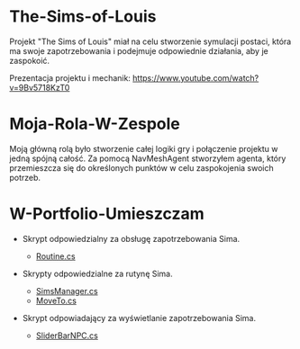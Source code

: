 # The-Sims-of-Louis

Projekt "The Sims of Louis" miał na celu stworzenie symulacji postaci, która ma swoje zapotrzebowania i podejmuje odpowiednie działania, aby je zaspokoić.

Prezentacja projektu i mechanik: https://www.youtube.com/watch?v=9Bv5718KzT0

# Moja-Rola-W-Zespole

Moją główną rolą było stworzenie całej logiki gry i połączenie projektu w jedną spójną całość. Za pomocą NavMeshAgent stworzyłem agenta, który przemieszcza się do określonych punktów w celu zaspokojenia swoich potrzeb.

# W-Portfolio-Umieszczam

- Skrypt odpowiedzialny za obsługę zapotrzebowania Sima.
  - [Routine.cs](Scripts/ScriptableObjects/Routine.cs)

- Skrypty odpowiedzialne za rutynę Sima.
    - [SimsManager.cs](Scripts/Routine/SimsManager.cs)
    - [MoveTo.cs](Scripts/Routine/MoveTo.cs)

- Skrypt odpowiadający za wyświetlanie zapotrzebowania Sima.
    - [SliderBarNPC.cs](Scripts/Routine/SliderBarNPC.cs)
